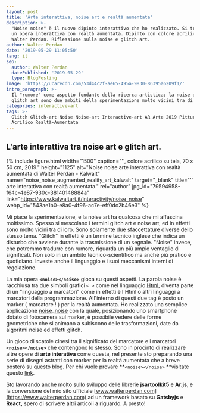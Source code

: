 ```yaml
---
layout: post
title: 'Arte interattiva, noise art e realtà aumentata'
description: >-
  "Noise noise" è il nuovo dipinto interattivo che ho realizzato. Si tratta di
  un opera interattiva con realtà aumentata. Dipinto con colore acrilico da
  Walter Perdan. Riflessione sulla noise e glitch art.
author: Walter Perdan
date: '2019-05-29 11:05:50'
lang: it
seo:
  author: Walter Perdan
  datePublished: '2019-05-29'
  type: BlogPosting
image: 'https://ucarecdn.com/53d44c2f-ae65-495a-9830-86395a6209f1/'
intro_paragraph: >-
  Il "rumore" come aspetto fondante della ricerca artistica: la noise e la
  glitch art sono due ambiti della sperimentazione molto vicini tra di loro.
categories: interactive-art
tags: >-
  Glitch Glitch-art Noise Noise-art Interactive-art AR Arte 2019 Pittura
  Acrilico Realtà-Aumentata
---
```

## L'arte interattiva tra noise art e glitch art.

{% include figure.html width="1500" caption="'<noise></noise>', colore acrilico su tela, 70 x 50 cm, 2019." height="1125" alt="Noise noise arte interattiva con realtà aumentata di Walter Perdan - Kalwalt" name="noise_noise_augmented_reality_art_kalwalt" target="_blank" title="'<noise></noise>' arte interattiva con realtà aumentata." rel="author" jpg_id="79594958-f64c-4e87-930c-38140148884a" link="https://www.kalwaltart.it/interactivity/noise_noise" webp_id="543ae1b0-e8a0-4f96-ac7e-eff0dc2b46e3" %}

Mi piace la sperimentazione, e la noise art ha qualcosa che mi affascina moltissimo. Spesso si mescolano i termini glitch art e noise art, ed in effetti sono molto vicini tra di loro. Sono solamente due sfaccettature diverse dello stesso tema. "Glitch" in effetti è un termine tecnico inglese  che indica un disturbo che avviene durante la trasmissione di un segnale. "Noise" invece, che potremmo tradurre con rumore, riguarda un più ampio ventaglio di significati.  Non solo in un ambito tecnico-scientifico ma anche più pratico e quotidiano. Investe anche il linguaggio e i suoi meccanismi interni di regolazione.

La mia opera **`<noise></noise>`** gioca su questi aspetti. La parola noise è racchiusa tra due simboli grafici `< >` come nel linguaggio [Html](https://it.wikipedia.org/wiki/HTML), diventa parte di un "linguaggio a marcatori" come in effetti è l'Html o altri linguaggi a marcatori della programmazione. All'interno di questi due tag è posto un marker ( marcatore ! ) per la realtà aumentata. Ho realizzato una semplice applicazione [noise_noise](https://www.kalwaltart.it/interactivity/noise_noise) con la quale, posizionando uno smartphone dotato di fotocamera sul marker, è possibile vedere delle forme geometriche che si animano a subiscono delle trasformazioni, date da algoritmi noise ed effetti glitch.

Un gioco di scatole cinesi tra il significato del marcatore e i marcatori **`<noise></noise>`** che contengono lo stesso. Sono in procinto di realizzare altre opere di **arte interativa** come questa, nel presente sto preparando una serie di disegni astratti con marker per la realtà aumentata che a breve posterò su questo blog. Per chi vuole provare **`<noise></noise>`  **visitate questo [link](https://www.kalwaltart.it/interactivity/noise_noise/).

Sto lavorando anche molto sullo sviluppo delle librerie **jsartoolkit5** e **Ar.js**, e la conversione del mio sito ufficiale [www.walterperdan.com](https://www.walterperdan.com) ad un framework basato su **Gatsbyjs** e **React,** spero di scrivere altri articoli a riguardo. A presto!
